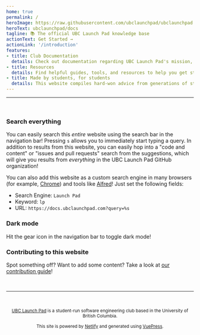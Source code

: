```yaml
---
home: true
permalink: /
heroImage: https://raw.githubusercontent.com/ubclaunchpad/ubclaunchpad.com/master/src/assets/about.png
heroText: ubclaunchpad/docs
tagline: 📚 The official UBC Launch Pad knowledge base
actionText: Get Started →
actionLink: '/introduction'
features:
- title: Club Documentation
  details: Check out documentation regarding UBC Launch Pad's mission, vision, and how we operate in our club handbook.
- title: Resources
  details: Find helpful guides, tools, and resources to help you get started and keep learning - accessible by anyone of any skill level.
- title: Made by students, for students
  details: This website compiles hard-won advice from generations of students in UBC Launch Pad.
---
```


<!-- markdownlint-disable -->

---

<br />

### Search everything

You can easily search this *entire* website using the search bar in the navigation bar! Pressing `s` allows you to immediately start typing a query. In addition to results from this website, you can easily hop into a "code and content" or "issues and pull requests" search from the suggestions, which will give you results from *everything* in the UBC Launch Pad GitHub organization!

You can also add this website as a custom search engine in many browsers (for example, [Chrome](https://support.google.com/chrome/answer/95426)) and tools like [Alfred](https://www.alfredapp.com/help/features/web-search/#custom)! Just set the following fields:

- Search Engine: `Launch Pad`
- Keyword: `lp`
- URL: `https://docs.ubclaunchpad.com?query=%s`

### Dark mode

Hit the gear icon in the navigation bar to toggle dark mode!

### Contributing to this website

Spot something off? Want to add some content? Take a look at [our contribution guide](./CONTRIBUTING.md)!

<br />

<hr />

<br />

<p align="center">
  <small>
    <a href="https://ubclaunchpad.com" target="_blank" rel="noopener noreferrer">UBC Launch Pad</a>
    is a student-run software engineering club based in the University of British Columbia.
  </small>
</p>

<p align="center">
  <small>
    This site is powered by <a href="https://netlify.com" target="_blank" rel="noopener noreferrer">Netlify</a>
    and generated using <a href="https://vuepress.vuejs.org/" target="_blank" rel="noopener noreferrer">VuePress</a>.
  </small>
</p>

<br />
